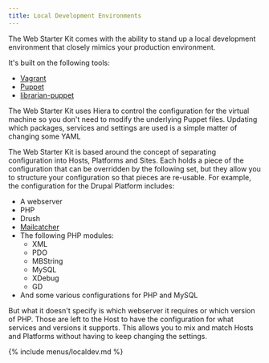 ```yaml
---
title: Local Development Environments
---
```


The Web Starter Kit comes with the ability to stand up a local
development environment that closely mimics your production environment.

It's built on the following tools:

-   [Vagrant](http://vagrantup.com)
-   [Puppet](http://puppetlabs.com/)
-   [librarian-puppet](http://librarian-puppet.com/)

The Web Starter Kit uses Hiera to control the configuration for the
virtual machine so you don't need to modify the underlying Puppet files.
Updating which packages, services and settings are used is a simple
matter of changing some YAML

The Web Starter Kit is based around the concept of separating
configuration into Hosts, Platforms and Sites. Each holds a piece of the
configuration that can be overridden by the following set, but they
allow you to structure your configuration so that pieces are re-usable.
For example, the configuration for the Drupal Platform includes:

-   A webserver
-   PHP
-   Drush
-   [Mailcatcher](http://mailcatcher.me/)
-   The following PHP modules:
    -   XML
    -   PDO
    -   MBString
    -   MySQL
    -   XDebug
    -   GD
-   And some various configurations for PHP and MySQL

But what it doesn't specify is which webserver it requires or which
version of PHP. Those are left to the Host to have the configuration for
what services and versions it supports. This allows you to mix and match
Hosts and Platforms without having to keep changing the settings.

{% include menus/localdev.md %}
